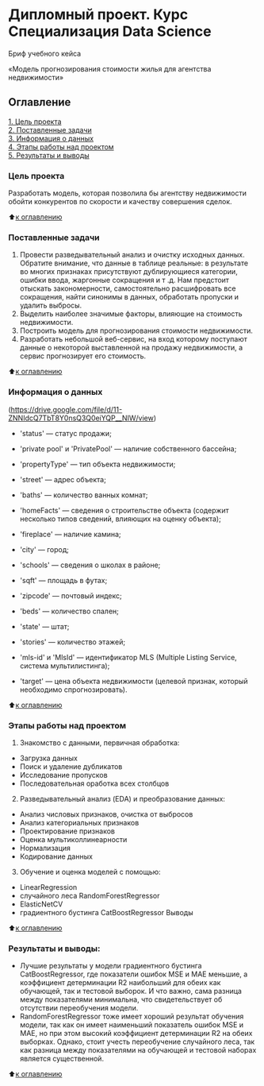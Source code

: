# **Дипломный проект.**  **Курс** Специализация Data Science

 Бриф учебного кейса 

«Модель прогнозирования стоимости жилья для агентства недвижимости»

## Оглавление  
[1. Цель проекта](https://github.com/ValentinaVlk/sf_data_science/blob/main/DIPLOMA/README.md#Цель-проекта)  
[2. Поставленные задачи](https://github.com/ValentinaVlk/sf_data_science/blob/main/DIPLOMA/README.md#Поставленные-задачи)  
[3. Информация о данных](https://github.com/ValentinaVlk/sf_data_science/blob/main/DIPLOMA/README.md#Информация-о-данных)  
[4. Этапы работы над проектом](https://github.com/ValentinaVlk/sf_data_science/blob/main/DIPLOMA/README.md#Этапы-работы-над-проектом)  
[5. Результаты и выводы ](https://github.com/ValentinaVlk/sf_data_science/blob/main/DIPLOMA/README.md#Результаты-и-выводы)    

### Цель проекта    
Разработать модель, которая позволила бы агентству недвижимости обойти конкурентов по скорости и качеству совершения сделок.


:arrow_up:[к оглавлению](https://github.com/ValentinaVlk/sf_data_science/blob/main/DIPLOMA/README.md#Оглавление)


### Поставленные задачи
1. Провести разведывательный анализ и очистку исходных данных. Обратите внимание, что данные в таблице реальные: в результате во многих признаках присутствуют дублирующиеся категории, ошибки ввода, жаргонные сокращения и т .д. Нам предстоит отыскать закономерности, самостоятельно расшифровать все сокращения, найти синонимы в данных, обработать пропуски и удалить выбросы.
2. Выделить наиболее значимые факторы, влияющие на стоимость недвижимости.
3. Построить модель для прогнозирования стоимости недвижимости.
4. Разработать небольшой веб-сервис, на вход которому поступают данные о некоторой выставленной на продажу недвижимости, а сервис прогнозирует его стоимость.


:arrow_up:[к оглавлению](https://github.com/ValentinaVlk/sf_data_science/blob/main/DIPLOMA/README.md#Оглавление)


### Информация о данных

(https://drive.google.com/file/d/11-ZNNIdcQ7TbT8Y0nsQ3Q0eiYQP__NIW/view)

- 'status' — статус продажи;
- 'private pool' и 'PrivatePool' — наличие собственного бассейна;
- 'propertyType' — тип объекта недвижимости;
- 'street' — адрес объекта;
- 'baths' — количество ванных комнат;
- 'homeFacts' — сведения о строительстве объекта (содержит несколько типов сведений, влияющих на оценку объекта);
- 'fireplace' — наличие камина;
- 'city' — город;
- 'schools' — сведения о школах в районе;
- 'sqft' — площадь в футах;
- 'zipcode' — почтовый индекс;
- 'beds' — количество спален;
- 'state' — штат;
- 'stories' — количество этажей;
- 'mls-id' и 'MlsId' — идентификатор MLS (Multiple Listing Service, система мультилистинга);

- 'target' — цена объекта недвижимости (целевой признак, который необходимо спрогнозировать).

  
:arrow_up:[к оглавлению](https://github.com/ValentinaVlk/sf_data_science/blob/main/DIPLOMA/README.md#Оглавление)


### Этапы работы над проектом  
1. Знакомство с данными, первичная обработка:
- Загрузка данных
- Поиск и удаление дубликатов
- Исследование пропусков
- Последовательная оработка всех столбцов
2. Разведывательный анализ (EDA) и преобразование данных:
- Анализ числовых признаков, очистка от выбросов
- Анализ категориальных признаков
- Проектирование признаков
- Оценка мультиколлинеарности
- Нормализация
- Кодирование данных
3. Обучение и оценка моделей с помощью:
- LinearRegression
- случайного леса RandomForestRegressor
- ElasticNetCV
- градиентного бустинга CatBoostRegressor
Выводы


:arrow_up:[к оглавлению](https://github.com/ValentinaVlk/sf_data_science/blob/main/DIPLOMA/README.md#Оглавление)


### Результаты и выводы:
- Лучшие результаты у модели градиентного бустинга CatBoostRegressor, где показатели ошибок MSE и MAE меньшие, а коэффициент детерминации R2 наибольший для обеих как обучающей, так и тестовой выборок. И что важно, сама разница между показателями минимальна, что свидетельствует об отсутствии переобучения модели.
- RandomForestRegressor тоже имеет хороший результат обучения модели, так как он имеет наименьший показатель ошибок MSE и MAE, но при этом высокий коэффициент детерминации R2 на обеих выборках. Однако, стоит учесть переобучение случайного леса, так как разница между показателями на обучающей и тестовой наборах является существенной.


:arrow_up:[к оглавлению](https://github.com/ValentinaVlk/sf_data_science/blob/main/DIPLOMA/README.md#Оглавление)

